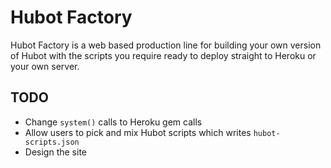 # Hubot Factory

Hubot Factory is a web based production line for building your own
version of Hubot with the scripts you require ready to deploy straight to
Heroku or your own server.

## TODO

* Change `system()` calls to Heroku gem calls
* Allow users to pick and mix Hubot scripts which writes `hubot-scripts.json`
* Design the site
